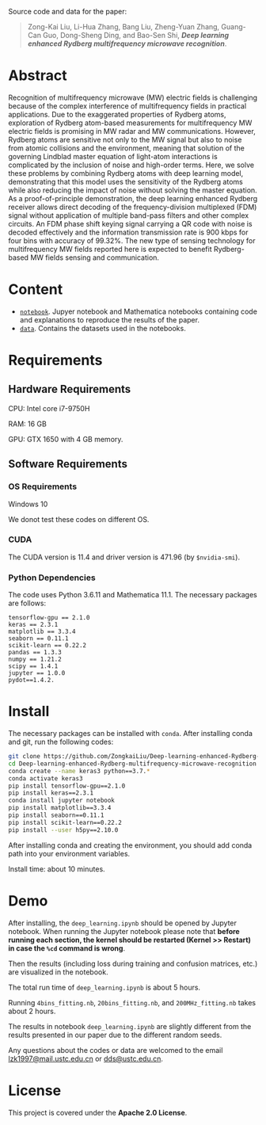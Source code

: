 Source code and data for the paper:

> Zong-Kai Liu, Li-Hua Zhang, Bang Liu, Zheng-Yuan Zhang, Guang-Can Guo, Dong-Sheng Ding, and Bao-Sen Shi, ***Deep learning enhanced Rydberg multifrequency microwave recognition***.


# Abstract
Recognition of multifrequency microwave (MW) electric fields is challenging because of the complex interference of multifrequency fields in practical applications. Due to the exaggerated properties of Rydberg atoms, exploration of Rydberg atom-based measurements for multifrequency MW electric fields is promising in MW radar and MW communications. However, Rydberg atoms are sensitive not only to the MW signal but also to noise from atomic collisions and the environment, meaning that solution of the governing Lindblad master equation of light-atom interactions is complicated by the inclusion of noise and high-order terms. Here, we solve these problems by combining Rydberg atoms with deep learning model, demonstrating that this model uses the sensitivity of the Rydberg atoms while also reducing the impact of noise without solving the master equation. As a proof-of-principle demonstration, the deep learning enhanced Rydberg receiver allows direct decoding of the frequency-division multiplexed (FDM) signal without application of multiple band-pass filters and other complex circuits. An FDM phase shift keying signal carrying a QR code with noise is decoded effectively and the information transmission rate is 900 kbps for four bins with accuracy of 99.32%. The new type of sensing technology for multifrequency MW fields reported here is expected to benefit Rydberg-based MW fields sensing and communication.

# Content

- [`notebook`](./notebook). Jupyer notebook and Mathematica notebooks containing code and explanations to reproduce the results of the paper.
- [`data`](./data). Contains the datasets used in the notebooks.


# Requirements

## Hardware Requirements
CPU: Intel core i7-9750H

RAM: 16 GB

GPU: GTX 1650 with 4 GB memory.

## Software Requirements

### OS Requirements
Windows 10

We donot test these codes on different OS.

### CUDA

The CUDA version is 11.4 and driver version is 471.96 (by ```$nvidia-smi```).

### Python Dependencies
The code uses Python 3.6.11 and Mathematica 11.1. The necessary packages are follows:
```
tensorflow-gpu == 2.1.0
keras == 2.3.1
matplotlib == 3.3.4
seaborn == 0.11.1
scikit-learn == 0.22.2
pandas == 1.3.3
numpy == 1.21.2
scipy == 1.4.1
jupyter == 1.0.0
pydot==1.4.2.
```

# Install
The necessary packages can be installed with `conda`. After installing conda and git, run the following codes:

```bash
git clone https://github.com/ZongkaiLiu/Deep-learning-enhanced-Rydberg-multifrequency-microwave-recognition.git
cd Deep-learning-enhanced-Rydberg-multifrequency-microwave-recognition
conda create --name keras3 python==3.7.*
conda activate keras3
pip install tensorflow-gpu==2.1.0
pip install keras==2.3.1
conda install jupyter notebook
pip install matplotlib==3.3.4
pip install seaborn==0.11.1
pip install scikit-learn==0.22.2
pip install --user h5py==2.10.0
```
After installing conda and creating the environment, you should add conda path into your environment variables.

Install time: about 10 minutes.

# Demo
After installing, the `deep_learning.ipynb` should be opened by Jupyter notebook.  When running the Jupyter notebook please note that **before running each section, the kernel should be restarted (Kernel >> Restart) in case the `%cd` command is wrong**.

Then the results (including loss during training and confusion matrices, etc.) are visualized in the notebook.

The total run time of `deep_learning.ipynb` is about 5 hours.

Running `4bins_fitting.nb`, `20bins_fitting.nb`, and `200MHz_fitting.nb` takes about 2 hours.

The results in notebook `deep_learning.ipynb` are slightly different from the results presented in our paper due to the different random seeds.

Any questions about the codes or data are welcomed to the email lzk1997@mail.ustc.edu.cn or dds@ustc.edu.cn.

# License
This project is covered under the **Apache 2.0 License**.

